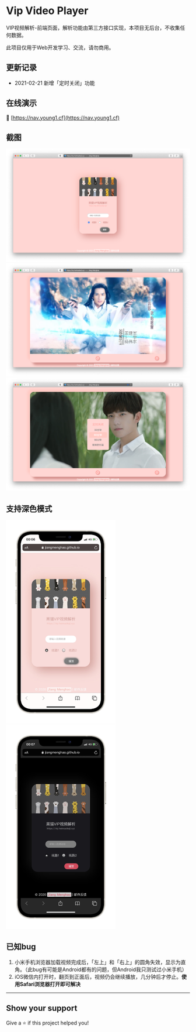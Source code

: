 # Vip Video Player

VIP视频解析-前端页面，解析功能由第三方接口实现，本项目无后台，不收集任何数据。

此项目仅用于Web开发学习、交流，请勿商用。

## 更新记录
+ 2021-02-21 新增「定时关闭」功能

## 在线演示
🔗 [https://nav.young1.cf](https://nav.young1.cf)

## 截图
![PC截图](./demo-imgs/demo-screenshot.png 'PC截图')
![PC截图](./demo-imgs/demo-screenshot-playing.png 'PC截图-视频播放')
![PC截图](./demo-imgs/timer.png 'PC截图-定时器')

## 支持深色模式
<p>
  <img src="./demo-imgs/light.JPEG" width="300px" title="浅色模式">
  <img src="./demo-imgs/dark.JPEG" width="300px" title="深色模式">
</p>

## 已知bug
1. 小米手机浏览器加载视频完成后，「左上」和「右上」的圆角失效，显示为直角。（此bug有可能是Android都有的问题，但Android我只测试过小米手机）
2. iOS微信内打开时，翻页到正面后，视频仍会继续播放，几分钟后才停止。**使用Safari浏览器打开即可解决**
---

## Show your support

Give a ⭐️ if this project helped you!